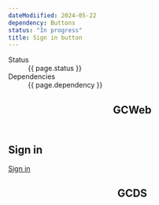 ```yaml
---
dateModiified: 2024-05-22
dependency: Buttons
status: "In progress"
title: Sign in button
---
```

<dl class="dl-horizontal brdr-0">
  <dt>Status</dt>
  <dd><span class="label label-warning mrgn-lft-sm">{{ page.status }}</span></dd>
  <dt>Dependencies</dt>
  <dd><span class="label label-info mrgn-lft-sm">{{ page.dependency }}</span></dd>
</dl>
<div class="row wb-eqht">
  <div class="col-md-6">
    <section class="panel panel-default hght-inhrt">
      <header class="panel-heading"><h2 class="panel-title">GCWeb</h2></header>
      <div class="panel-body">
        <section id="wb-so">
          <h2 class="wb-inv">Sign in</h2>
          <a class="btn btn-primary" href="https://www.canada.ca/en/revenue-agency/services/e-services/e-services-individuals/account-individuals.html">Sign in</a>
        </section>
      </div>
    </section>
  </div>
  <div class="col-md-6">
    <section class="panel panel-default hght-inhrt">
      <header class="panel-heading"><h2 class="panel-title">GCDS</h2></header>
      <div class="panel-body">
      </div>
    </section>
  </div>
</div>
